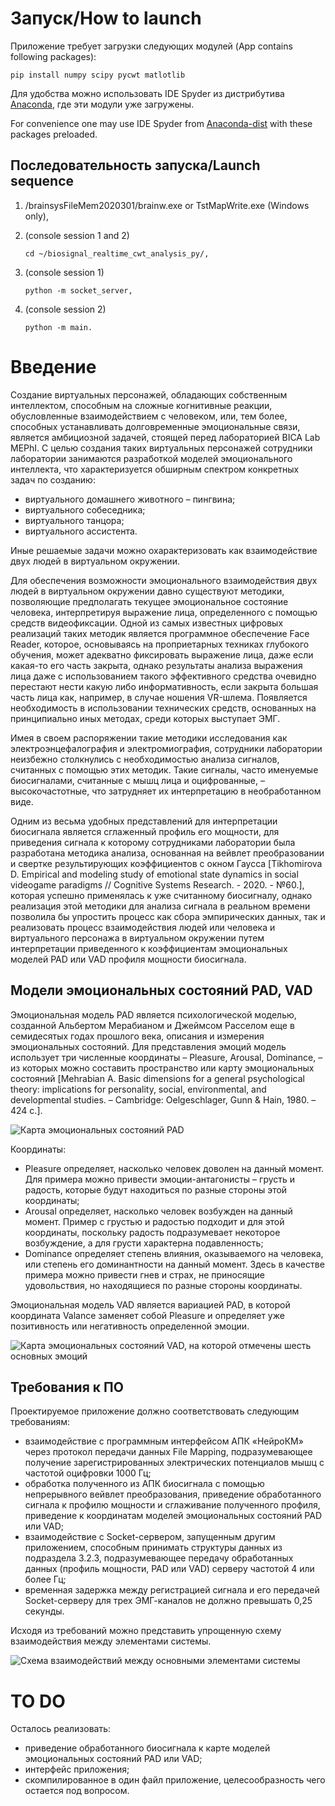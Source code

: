 Запуск/How to launch
========================
Приложение требует загрузки следующих модулей (App contains following packages):

```
pip install numpy scipy pycwt matlotlib
```

Для удобства можно использовать IDE Spyder из дистрибутива [Anaconda](https://www.anaconda.com/products/individual "Anaconda"), где эти модули уже загружены.

For convenience one may use IDE Spyder from [Anaconda-dist](https://www.anaconda.com/products/individual "Anaconda-dist") with these packages preloaded.

Последовательность запуска/Launch sequence
------------------------
1.	/brainsysFileMem2020301/brainw.exe or TstMapWrite.exe (Windows only),
2.	(console session 1 and 2)
    
    ```
    cd ~/biosignal_realtime_cwt_analysis_py/,
    ```
    
3.  (console session 1)
    
    ```
    python -m socket_server,
    ```
    
4.  (console session 2)
    
    ```
    python -m main.
    ```
    
Введение
========================
Создание виртуальных персонажей, обладающих собственным интеллектом, способным на сложные когнитивные реакции, обусловленные взаимодействием с человеком, или, тем более, способных устанавливать долговременные эмоциональные связи, является амбициозной задачей, стоящей перед лабораторией BICA Lab MEPhI. С целью создания таких виртуальных персонажей сотрудники лаборатории занимаются разработкой моделей эмоционального интеллекта, что характеризуется обширным спектром конкретных задач по созданию:

-	виртуального домашнего животного – пингвина;
-	виртуального собеседника;
-	виртуального танцора;
-	виртуального ассистента.

Иные решаемые задачи можно охарактеризовать как взаимодействие двух людей в виртуальном окружении.

Для обеспечения возможности эмоционального взаимодействия двух людей в виртуальном окружении давно существуют методики, позволяющие предполагать текущее эмоциональное состояние человека, интерпретируя выражение лица, определенного с помощью средств видеофиксации. Одной из самых известных цифровых реализаций таких методик является программное обеспечение Face Reader, которое, основываясь на проприетарных техниках глубокого обучения, может адекватно фиксировать выражение лица, даже если какая-то его часть закрыта, однако результаты анализа выражения лица даже с использованием такого эффективного средства очевидно перестают нести какую либо информативность, если закрыта большая часть лица как, например, в случае ношения VR-шлема. Появляется необходимость в использовании технических средств, основанных на принципиально иных методах, среди которых выступает ЭМГ.

Имея в своем распоряжении такие методики исследования как электроэнцефалография и электромиография, сотрудники лаборатории неизбежно столкнулись с необходимостью анализа сигналов, считанных с помощью этих методик. Такие сигналы, часто именуемые биосигналами, считанные с мышц лица и оцифрованные, – высокочастотные, что затрудняет их интерпретацию в необработанном виде.

Одним из весьма удобных представлений для интерпретации  биосигнала является сглаженный профиль его мощности, для приведения сигнала к которому сотрудниками лаборатории была разработана методика анализа, основанная на вейвлет преобразовании и свертке результирующих коэффициентов с окном Гаусса [Tikhomirova D. Empirical and modeling study of emotional state dynamics in social videogame paradigms // Cognitive Systems Research. - 2020. - №60.], которая успешно применялась к уже считанному биосигналу, однако реализация этой методики для анализа сигнала в реальном времени позволила бы упростить процесс как сбора эмпирических данных, так и реализовать процесс взаимодействия людей или человека и виртуального персонажа в виртуальном окружении путем интерпретации приведенного к коэффициентам эмоциональных моделей PAD или VAD профиля мощности биосигнала.

Модели эмоциональных состояний PAD, VAD
------------------------
Эмоциональная модель PAD является психологической моделью, созданной Альбертом Мерабианом и Джеймсом Расселом еще в семидесятых годах прошлого века, описания и измерения эмоциональных состояний. Для представления эмоций модель использует три численные координаты – Pleasure, Arousal, Dominance, – из которых можно составить пространство или карту эмоциональных состояний [Mehrabian A. Basic dimensions for a general psychological theory: implications for personality, social, environmental, and developmental studies. – Cambridge: Oelgeschlager, Gunn & Hain, 1980. – 424 с.].

![Карта эмоциональных состояний PAD](https://www.researchgate.net/profile/Brent_Lance2/publication/220660823/figure/fig1/AS:277225799733252@1443107189770/PAD-Dimensional-Model-of-Emotion-with-Example-Emotional-Categories.png)

Координаты:

-	Pleasure определяет, насколько человек доволен на данный момент. Для примера можно привести эмоции-антагонисты – грусть и радость, которые будут находиться по разные стороны этой координаты;
-	Arousal определяет, насколько человек возбужден на данный момент. Пример с грустью и радостью подходит и для этой координаты, поскольку радость подразумевает некоторое возбуждение, а для грусти характерна подавленность;
-	Dominance определяет степень влияния, оказываемого на человека, или степень его доминантности на данный момент. Здесь в качестве примера можно привести гнев и страх, не приносящие удовольствия, но находящиеся по разные стороны координаты.

Эмоциональная модель VAD является вариацией PAD, в которой координата Valance заменяет собой Pleasure и определяет уже позитивность или негативность определенной эмоции.

![Карта эмоциональных состояний VAD, на которой отмечены шесть основных эмоций](https://www.researchgate.net/profile/Sven_Buechel/publication/325794333/figure/fig1/AS:637892036673536@1529096721795/Affective-space-spanned-by-the-ValenceArousal-Dominance-VAD-model-together-with-the.png)

Требования к ПО
------------------------
Проектируемое приложение должно соответствовать следующим требованиям:

-	взаимодействие с программным интерфейсом АПК «НейроКМ» через протокол передачи данных File Mapping, подразумевающее получение зарегистрированных электрических потенциалов мышц с частотой оцифровки 1000 Гц;
-	обработка полученного из АПК биосигнала с помощью непрерывного вейвлет преобразования, приведение обработанного сигнала к профилю мощности и сглаживание полученного профиля, приведение к координатам моделей эмоциональных состояний PAD или VAD;
-	взаимодействие с Socket-сервером, запущенным другим приложением, способным принимать структуры данных из подраздела 3.2.3, подразумевающее передачу обработанных данных (профиль мощности, PAD или VAD) серверу частотой 4 или более Гц;
-	временная задержка между регистрацией сигнала и его передачей Socket-серверу для трех ЭМГ-каналов не должно превышать 0,25 секунды.

Исходя из требований можно представить упрощенную схему взаимодействия между элементами системы.

![Схема взаимодействий между основными элементами системы](https://i.ibb.co/936Zndd/im1.png)

TO DO
========================
Осталось реализовать:

- приведение обработанного биосигнала к карте моделей эмоциональных состояний PAD или VAD;
- интерфейс приложения;
- скомпилированное в один файл приложение, целесообразность чего остается под вопросом.

